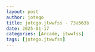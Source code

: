 ```yaml
---
layout: post
author: jotego
title: jotego.jtwwfss - 73a563b
date: 2025-01-17
categories: [Arcade, jtwwfss]
tags: [jotego.jtwwfss]
---
```


